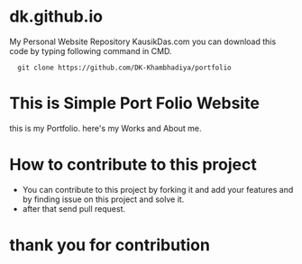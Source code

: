 # dk.github.io
My Personal Website Repository KausikDas.com
you can download this code by typing following command in CMD.
```
  git clone https://github.com/DK-Khambhadiya/portfolio
```

# This is Simple Port Folio Website
  this is my Portfolio. here's my Works and About me.

# How to contribute to this project
* You can contribute to this project by forking it and add your features and by finding issue on this project and solve it.
* after that send pull request.

# thank you for contribution
